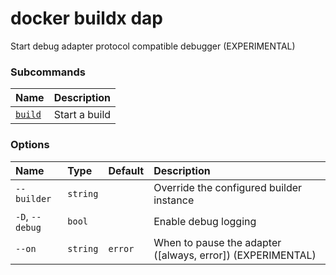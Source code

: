 # docker buildx dap

<!---MARKER_GEN_START-->
Start debug adapter protocol compatible debugger (EXPERIMENTAL)

### Subcommands

| Name                           | Description   |
|:-------------------------------|:--------------|
| [`build`](buildx_dap_build.md) | Start a build |


### Options

| Name            | Type     | Default | Description                                                |
|:----------------|:---------|:--------|:-----------------------------------------------------------|
| `--builder`     | `string` |         | Override the configured builder instance                   |
| `-D`, `--debug` | `bool`   |         | Enable debug logging                                       |
| `--on`          | `string` | `error` | When to pause the adapter ([always, error]) (EXPERIMENTAL) |


<!---MARKER_GEN_END-->

